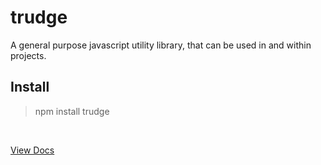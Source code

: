 # trudge
A general purpose javascript utility library, that can be used in and within projects.

## Install
> npm install trudge

<br/>

[View Docs](https://pavittarx.github.com/trudge) 
